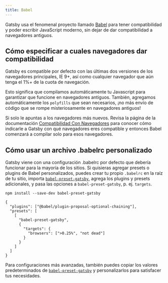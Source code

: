 ```yaml
---
title: Babel
---
```


Gatsby usa el fenomenal proyecto llamado [Babel](https://babeljs.io/) para tener compatibilidad y poder escribir JavaScript moderno, sin dejar de dar compatibilidad a navegadores antiguos.

## Cómo especificar a cuales navegadores dar compatibilidad

Gatsby es compatible por defecto con las últimas dos versiones de los navegadores principales, IE 9+, así como cualquier navegador que aún tenga el 1%+ de la cuota de navegación.

Esto significa que compilamos automáticamente tu Javascript para garantizar que funcione en navegadores antiguos. También, agregamos automáticamente los `polyfills` que sean necesarios, ¡no más envío de código que se rompe misteriosamente en navegadores antiguos!

Si solo le apuntas a los navegadores más nuevos. Revisa la página de la documentación [Compatibilidad Con Navegadores](/docs/browser-support/) para conocer cómo indicarle a Gatsby con qué navegadores eres compatible y entonces Babel comenzará a compilar solo para esos navegadores.

## Cómo usar un archivo .babelrc personalizado

Gatsby viene con una configuración .babelrc por defecto que debería funcionar para la mayoría de los sitios. Si quisieras agregar presets o plugins de Babel personalizados, puedes crear tu propio `.babelrc` en la raíz de tu sitio, importa [`babel-preset-gatsby`](https://github.com/gatsbyjs/gatsby/tree/master/packages/babel-preset-gatsby), agrega los plugins y presets adicionales, y pasa las opciones a `babel-preset-gatsby`, p. ej. `targets`.

```shell
npm install --save-dev babel-preset-gatsby
```

<!-- prettier-ignore-start -->
```json:title=.babelrc
{
  "plugins": ["@babel/plugin-proposal-optional-chaining"],
  "presets": [
    [
      "babel-preset-gatsby",
      {
        "targets": {
          "browsers": [">0.25%", "not dead"]
        }
      }
    ]
  ]
}
```
<!-- prettier-ignore-end -->

Para configuraciones más avanzadas, también puedes copiar los valores predeterminados de [`babel-preset-gatsby`](https://github.com/gatsbyjs/gatsby/tree/master/packages/babel-preset-gatsby) y personalizarlos para satisfacer tus necesidades.
